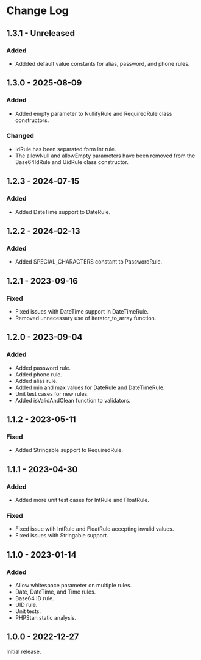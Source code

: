 # Change Log

## 1.3.1 - Unreleased

### Added

- Addded default value constants for alias, password, and phone rules.

## 1.3.0 - 2025-08-09

### Added

- Added empty parameter to NullifyRule and RequiredRule class constructors.

### Changed

- IdRule has been separated form int rule.
- The allowNull and allowEmpty parameters have been removed from the Base64IdRule and UidRule class constructor.

## 1.2.3 - 2024-07-15

### Added

- Added DateTime support to DateRule.

## 1.2.2 - 2024-02-13

### Added

- Added SPECIAL\_CHARACTERS constant to PasswordRule.

## 1.2.1 - 2023-09-16

### Fixed

- Fixed issues with DateTime support in DateTimeRule.
- Removed unnecessary use of iterator\_to\_array function.

## 1.2.0 - 2023-09-04

### Added

- Added password rule.
- Added phone rule.
- Added alias rule.
- Added min and max values for DateRule and DateTimeRule.
- Unit test cases for new rules.
- Added isValidAndClean function to validators.

## 1.1.2 - 2023-05-11

### Fixed

- Added Stringable support to RequiredRule.

## 1.1.1 - 2023-04-30

### Added

- Added more unit test cases for IntRule and FloatRule.

### Fixed

- Fixed issue wtih IntRule and FloatRule accepting invalid values.
- Fixed issues with Stringable support.

## 1.1.0 - 2023-01-14

### Added

- Allow whitespace parameter on multiple rules.
- Date, DateTime, and Time rules.
- Base64 ID rule.
- UID rule.
- Unit tests.
- PHPStan static analysis.

## 1.0.0 - 2022-12-27

Initial release.
